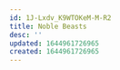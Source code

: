 ```yaml
---
id: 1J-Lxdv_K9WTOKeM-M-R2
title: Noble Beasts
desc: ''
updated: 1644961726965
created: 1644961726965
---
```


